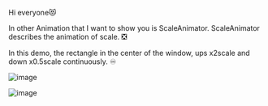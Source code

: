 Hi everyone😻

In other Animation that I want to show you is ScaleAnimator. ScaleAnimator describes the animation of scale. ❎

In this demo, the rectangle in the center of the window, ups x2scale and down x0.5scale continuously. ♾️

![image](https://github.com/user-attachments/assets/e09b8c50-5320-4531-a1f8-388fce944f3a)

![image](https://github.com/user-attachments/assets/d8e424ad-974f-4a93-9166-d4b5e9529912)
